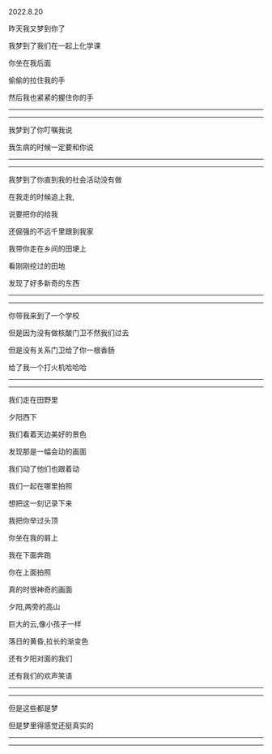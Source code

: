 2022.8.20

昨天我又梦到你了

我梦到了我们在一起上化学课

你坐在我后面

偷偷的拉住我的手

然后我也紧紧的握住你的手

-------

------------

我梦到了你叮嘱我说

我生病的时候一定要和你说

-------

---------

我梦到了你直到我的社会活动没有做

在我走的时候追上我,

说要把你的给我

还倔强的不远千里跟到我家

我带你走在乡间的田埂上

看刚刚挖过的田地

发现了好多新奇的东西

-----------

-------

你带我来到了一个学校

但是因为没有做核酸门卫不然我们过去

但是没有关系门卫给了你一根香肠

给了我一个打火机哈哈哈

-------

-------------

我们走在田野里

夕阳西下

我们看着天边美好的景色

发现那是一幅会动的画面

我们动了他们也跟着动

我们一起在哪里拍照

想把这一刻记录下来

我把你举过头顶

你坐在我的肩上

我在下面奔跑

你在上面拍照

真的时很神奇的画面

夕阳,两旁的高山

巨大的云,像小孩子一样

落日的黄昏,拉长的渐变色

还有夕阳对面的我们

还有我们的欢声笑语

-------

------------

但是这些都是梦

但是梦里得感觉还挺真实的

-------

-------

